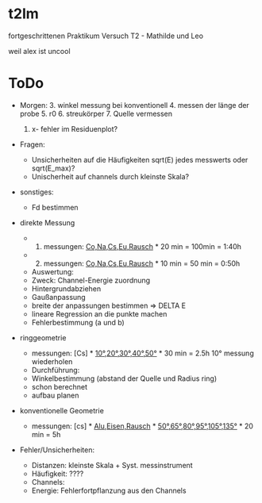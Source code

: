 # t2lm
fortgeschrittenen Praktikum Versuch T2 - Mathilde und Leo

weil alex ist uncool

# ToDo
- Morgen:
    3. winkel messung bei konventionell
    4. messen der länge der probe
    5. r0 
    6. streukörper 
    7. Quelle vermessen 

    1. x- fehler im Residuenplot?

- Fragen:
    - Unsicherheiten auf die Häufigkeiten sqrt(E) jedes messwerts oder sqrt(E_max)?
    - Unischerheit auf channels durch kleinste Skala?
- sonstiges:
    - Fd bestimmen

- direkte Messung 
    + 1. messungen:  [Co,Na,Cs,Eu,Rausch](5)  * 20 min = 100min = 1:40h
    + 2. messungen:  [Co,Na,Cs,Eu,Rausch](5)  * 10 min = 50 min = 0:50h

    - Auswertung:
    - Zweck: Channel-Energie zuordnung
    - Hintergrundabziehen 
    - Gaußanpassung 
    - breite der anpassungen bestimmen => DELTA E
    - lineare Regression an die punkte machen 
    - Fehlerbestimmung (a und b)

- ringgeometrie
    + messungen:  [Cs] * [10°,20°,30°,40°,50°](5) * 30 min = 2.5h
    10° messung wiederholen


    - Durchführung:
    - Winkelbestimmung (abstand der Quelle und Radius ring) 
    - schon berechnet
    - aufbau planen
    
- konventionelle Geometrie
    + messungen: [cs] * [Alu,Eisen,Rausch](3) * [50°,65°,80°,95°,105°,135°](6-1) * 20 min = 5h

- Fehler/Unsicherheiten:
    - Distanzen: kleinste Skala + Syst. messinstrument
    - Häufigkeit: ????
    - Channels: 
    - Energie: Fehlerfortpflanzung aus den Channels


